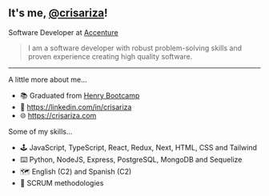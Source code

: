 ## It's me, <a href="https://crisariza.com/">@crisariza</a>!
Software Developer at <a href="https://accenture.com/">Accenture</a>

> I am a software developer with robust problem-solving skills and proven experience creating high quality software.
-----------
A little more about me...

- 📚 Graduated from <a href="https://www.soyhenry.com/">Henry Bootcamp</a>
- 👔 https://linkedin.com/in/crisariza
- 🌐 https://crisariza.com

Some of my skills...

- 🕹️ JavaScript, TypeScript, React, Redux, Next, HTML, CSS and Tailwind
- ⌨️ Python, NodeJS, Express, PostgreSQL, MongoDB and Sequelize
- 🗺️ English (C2) and Spanish (C2)
- 💬 SCRUM methodologies
